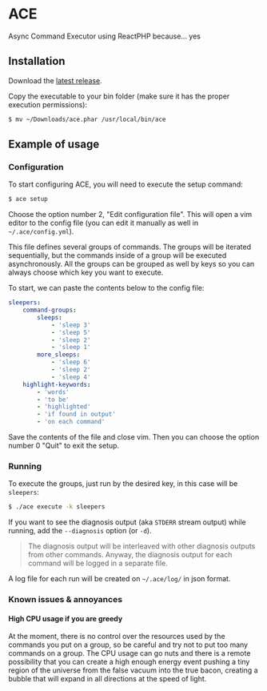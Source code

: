 # ACE
Async Command Executor using ReactPHP because... yes

## Installation

Download the [latest release](https://github.com/dalailomo/ace/releases/download/1.0.0/ace.phar).

Copy the executable to your bin folder (make sure it has the proper execution permissions):

```bash
$ mv ~/Downloads/ace.phar /usr/local/bin/ace
```

## Example of usage

### Configuration

To start configuring ACE, you will need to execute the setup command:

```bash
$ ace setup
```

Choose the option number 2, "Edit configuration file". This will open a vim editor to the config file (you can edit it manually as well in `~/.ace/config.yml`).

This file defines several groups of commands. The groups will be iterated sequentially, but the commands inside of a group will be executed asynchronously. All the groups can be grouped as well by keys so you can always choose which key you want to execute.

To start, we can paste the contents below to the config file:

```yaml
sleepers:
    command-groups:
        sleeps:
            - 'sleep 3'
            - 'sleep 5'
            - 'sleep 2'
            - 'sleep 1'
        more_sleeps:
            - 'sleep 6'
            - 'sleep 2'
            - 'sleep 4'
    highlight-keywords:
        - 'words'
        - 'to be'
        - 'highlighted'
        - 'if found in output'
        - 'on each command'
```

Save the contents of the file and close vim. Then you can choose the option number 0 "Quit" to exit the setup.

### Running

To execute the groups, just run by the desired key, in this case will be `sleepers`:

```bash
$ ./ace execute -k sleepers
```

If you want to see the diagnosis output (aka `STDERR` stream output) while running, add the `--diagnosis` option (or `-d`). 

> The diagnosis output will be interleaved with other diagnosis outputs from other commands. Anyway, the diagnosis output for each command will be logged in a separate file.

A log file for each run will be created on `~/.ace/log/` in json format. 

### Known issues & annoyances

#### High CPU usage if you are greedy

At the moment, there is no control over the resources used by the commands you put on a group, so be careful and try not to put too many commands on a group. The CPU usage can go nuts and there is a remote possibility that you can create a high enough energy event pushing a tiny region of the universe from the false vacuum into the true bacon, creating a bubble that will expand in all directions at the speed of light. 
